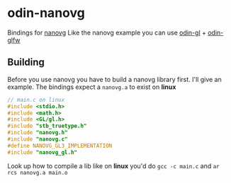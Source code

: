 # odin-nanovg
Bindings for [nanovg](https://github.com/memononen/nanovg)
Like the nanovg example you can use [odin-gl](https://github.com/vassvik/odin-gl) + [odin-glfw](https://github.com/vassvik/odin-glfw)

## Building
Before you use nanovg you have to build a nanovg library first. I'll give an example. The bindings expect a `nanovg.a` to exist on **linux**

```c
// main.c on linux
#include <stdio.h>
#include <math.h>
#include <GL/gl.h>
#include "stb_truetype.h"
#include "nanovg.h"
#include "nanovg.c"
#define NANOVG_GL3_IMPLEMENTATION
#include "nanovg_gl.h"
```
Look up how to compile a lib like on **linux** you'd do `gcc -c main.c` and `ar rcs nanovg.a main.o` 


